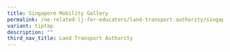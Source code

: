 ```yaml
---
title: Singapore Mobility Gallery
permalink: /ne-related-lj-for-educators/land-transport-authority/singapore-mobility-gallery/
variant: tiptap
description: ""
third_nav_title: Land Transport Authority
---
```

